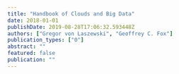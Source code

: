 ```yaml
---
title: "Handbook of Clouds and Big Data"
date: 2018-01-01
publishDate: 2019-08-28T17:06:32.593448Z
authors: ["Gregor von Laszewski", "Geoffrey C. Fox"]
publication_types: ["0"]
abstract: ""
featured: false
publication: ""
---
```


